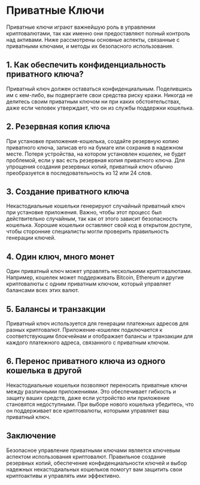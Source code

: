# Приватные Ключи

Приватные ключи играют важнейшую роль в управлении криптовалютами, так как именно они предоставляют полный контроль над активами. Ниже рассмотрены основные аспекты, связанные с приватными ключами, и методы их безопасного использования.

## 1. Как обеспечить конфиденциальность приватного ключа?

Приватный ключ должен оставаться конфиденциальным. Поделившись им с кем-либо, вы подвергаете свои средства риску кражи. Никогда не делитесь своим приватным ключом ни при каких обстоятельствах, даже если человек утверждает, что он из службы поддержки кошелька.

## 2. Резервная копия ключа

При установке приложения-кошелька, создайте резервную копию приватного ключа, записав его на бумаге или сохранив в надежном месте. Потеря устройства, на котором установлен кошелек, не будет проблемой, если у вас есть резервная копия приватного ключа. Для упрощения создания резервных копий, приватный ключ обычно преобразуется в последовательность из 12 или 24 слов.

## 3. Создание приватного ключа

Некастодиальные кошельки генерируют случайный приватный ключ при установке приложения. Важно, чтобы этот процесс был действительно случайным, так как от этого зависит безопасность кошелька. Хорошие кошельки оставляют свой код в открытом доступе, чтобы сторонние специалисты могли проверить правильность генерации ключей.

## 4. Один ключ, много монет

Один приватный ключ может управлять несколькими криптовалютами. Например, кошелек может поддерживать Bitcoin, Ethereum и другие криптовалюты с одним приватным ключом, который управляет балансами всех этих валют.

## 5. Балансы и транзакции

Приватный ключ используется для генерации платежных адресов для разных криптовалют. Приложение-кошелек подключается к соответствующим блокчейнам и отображает балансы и транзакции для каждого платежного адреса, связанного с приватным ключом.

## 6. Перенос приватного ключа из одного кошелька в другой

Некастодиальные кошельки позволяют переносить приватные ключи между различными приложениями. Это обеспечивает гибкость и защиту ваших средств, даже если устройство или приложение становятся недоступными. При выборе нового кошелька убедитесь, что он поддерживает все криптовалюты, которыми управляет ваш приватный ключ.

## Заключение

Безопасное управление приватными ключами является ключевым аспектом использования криптовалют. Правильное создание резервных копий, обеспечение конфиденциальности ключей и выбор надежных некастодиальных кошельков помогут вам защитить свои криптоактивы и управлять ими эффективно.
